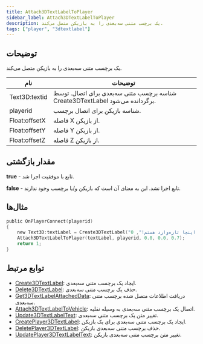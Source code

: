 ```yaml
---
title: Attach3DTextLabelToPlayer
sidebar_label: Attach3DTextLabelToPlayer
description: یک برچسب متنی سه‌بعدی را به بازیکن متصل می‌کند.
tags: ["player", "3dtextlabel"]
---
```


## توضیحات

یک برچسب متنی سه‌بعدی را به بازیکن متصل می‌کند.

| نام           | توضیحات                                                                 |
| ------------- | ----------------------------------------------------------------------- |
| Text3D:textid | شناسه برچسب متنی سه‌بعدی برای اتصال. توسط Create3DTextLabel برگردانده می‌شود. |
| playerid      | شناسه بازیکن برای اتصال برچسب.                                          |
| Float:offsetX | فاصله X از بازیکن.                                                     |
| Float:offsetY | فاصله Y از بازیکن.                                                     |
| Float:offsetZ | فاصله Z از بازیکن.                                                     |

## مقدار بازگشتی

**true** - تابع با موفقیت اجرا شد.

**false** - تابع اجرا نشد. این به معنای آن است که بازیکن و/یا برچسب وجود ندارند.

## مثال‌ها

```c
public OnPlayerConnect(playerid)
{
    new Text3D:textLabel = Create3DTextLabel("سلام، من اینجا تازه‌وارد هستم!", 0x008080FF, 30.0, 40.0, 50.0, 40.0, 0);
    Attach3DTextLabelToPlayer(textLabel, playerid, 0.0, 0.0, 0.7);
    return 1;
}
```

## توابع مرتبط

- [Create3DTextLabel](Create3DTextLabel): ایجاد یک برچسب متنی سه‌بعدی.
- [Delete3DTextLabel](Delete3DTextLabel): حذف یک برچسب متنی سه‌بعدی.
- [Get3DTextLabelAttachedData](Get3DTextLabelAttachedData): دریافت اطلاعات متصل شده برچسب متنی سه‌بعدی.
- [Attach3DTextLabelToVehicle](Attach3DTextLabelToVehicle): اتصال یک برچسب متنی سه‌بعدی به وسیله نقلیه.
- [Update3DTextLabelText](Update3DTextLabelText): تغییر متن یک برچسب متنی سه‌بعدی.
- [CreatePlayer3DTextLabel](CreatePlayer3DTextLabel): ایجاد یک برچسب متنی سه‌بعدی برای یک بازیکن.
- [DeletePlayer3DTextLabel](DeletePlayer3DTextLabel): حذف برچسب متنی سه‌بعدی بازیکن.
- [UpdatePlayer3DTextLabelText](UpdatePlayer3DTextLabelText): تغییر متن برچسب متنی سه‌بعدی بازیکن.